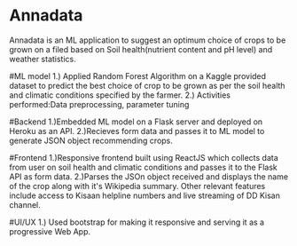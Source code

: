 # Annadata
Annadata is an ML application to suggest an optimum choice of crops to be grown on a filed based on Soil health(nutrient content and pH level) and weather statistics.

#ML model
1.) Applied Random Forest Algorithm on a Kaggle provided dataset to predict the best choice of crop to be grown as per the soil health and climatic conditions
specified by the farmer.
2.) Activities performed:Data preprocessing, parameter tuning

#Backend
1.)Embedded ML model on a Flask server and deployed on Heroku as an API.
2.)Recieves form data and passes it to ML model to generate JSON object recommending crops.

#Frontend
1.)Responsive frontend built using ReactJS which collects data from user on soil health and climatic conditions and passes it to the Flask API as form data.
2.)Parses the JSOn object received and displays the name of the crop along with it's Wikipedia summary. Other relevant features include access to Kisaan helpline
numbers and live streaming of DD Kisan channel.

#UI/UX
1.) Used bootstrap for making it responsive and serving it as a progressive Web App.
